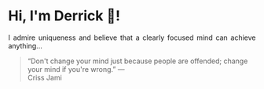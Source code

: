 # Hi, I'm Derrick 👋!
<p align="justify">I admire uniqueness and believe that a clearly focused mind can achieve anything...</p> 
<!-- #quote-start -->
<blockquote>&ldquo;Don't change your mind just because people are offended; change your mind if you're wrong.&rdquo; &mdash; <footer>Criss Jami</footer></blockquote>
<!-- #quote-end -->
